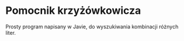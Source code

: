 # Pomocnik krzyżówkowicza #

Prosty program napisany w Javie, do wyszukiwania kombinacji różnych liter.
